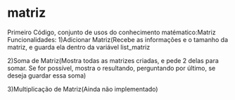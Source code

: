 # matriz
Primeiro Código, conjunto de usos do conhecimento matématico:Matriz
Funcionalidades:
1)Adicionar Matriz(Recebe as informações e o tamanho da matriz, e guarda ela dentro da variável list_matriz

2)Soma de Matriz(Mostra todas as matrizes criadas, e pede 2 delas para somar. Se for possível, mostra o resultando, perguntando por último, se deseja guardar essa soma)

3)Multiplicação de Matriz(Ainda não implementado)
